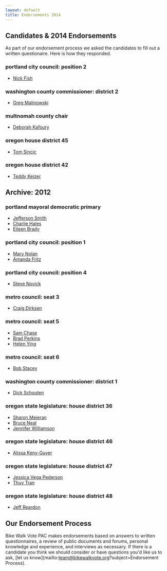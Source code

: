 ```yaml
---
layout: default
title: Endorsements 2014
---
```


## Candidates & 2014 Endorsements

As part of our endorsement process we asked the candidates to
fill out a written questionaire. Here is how they responded.

### portland city council: position 2
* [Nick Fish](/candidates/2014/portland-city-council-position-2/nick-fish.pdf)

### washington county commissioner: district 2
* [Greg Malinowski](/candidates/2014/washington-county-commissioner-district-2/greg-malinowski.pdf)

### multnomah county chair

* [Deborah Kafoury](/candidates/2014/multnomah-county-chair/deborah-kafoury.pdf)

### oregon house district 45

* [Tom Sincic](/candidates/2014/oregon-legislature-house-district-45/tom-sincic.pdf)

### oregon house district 42

* [Teddy Keizer](/candidates/2014/oregon-legislature-house-district-42/teddy-keizer.pdf)

## Archive: 2012
### portland mayoral democratic primary

  * [Jefferson Smith](/candidates/mayor/jefferson-smith.html)
  * [Charlie Hales](/candidates/mayor/charlie-hales.html)
  * [Eileen Brady](/candidates/mayor/eileen-brady.html)

### portland city council: position 1

  * [Mary Nolan](/candidates/portland-city-council-position-1/mary-nolan.html)
  * [Amanda Fritz](/candidates/portland-city-council-position-1/amanda-fritz.html)

### portland city council: position 4

  * [Steve Novick](/candidates/portland-city-council-position-4/steve-novick.html)

### metro council: seat 3

  * [Craig Dirksen](/candidates/metro-council-seat-3/craig-dirksen.html)

### metro council: seat 5

  * [Sam Chase](/candidates/metro-council-seat-5/sam-chase.html)
  * [Brad Perkins](/candidates/metro-council-seat-5/brad-perkins.html)
  * [Helen Ying](/candidates/metro-council-seat-5/helen-ying.html)

### metro council: seat 6

  * [Bob Stacey](/candidates/metro-council-seat-6/bob-stacey.html)

### washington county commissioner: district 1

  * [Dick Schouten](/candidates/washington-county-commissioner-district-1/dick-schouten.html)

### oregon state legislature: house district 36

  * [Sharon Meieran](/candidates/oregon-state-legislature-house-district-36/sharon-meieran.html)
  * [Bruce Neal](/candidates/oregon-state-legislature-house-district-36/bruce-neal.html)
  * [Jennifer Williamson](/candidates/oregon-state-legislature-house-district-36/jennifer-williamson.html)

### oregon state legislature: house district 46

  * [Alissa Keny-Guyer](/candidates/oregon-state-legislature-house-district-46/alissa-keny-guyer.html)

### oregon state legislature: house district 47

  * [Jessica Vega Pederson](/candidates/oregon-state-legislature-house-district-47/jessica-vega-pederson.html)
  * [Thuy Tran](/candidates/oregon-state-legislature-house-district-47/thuy-tran.html)

### oregon state legislature: house district 48

  * [Jeff Reardon](/candidates/oregon-state-legislature-house-district-48/jeff-reardon.html)

## Our Endorsement Process

Bike Walk Vote PAC makes endorsements based on answers to written
questionnaires, a review of public documents and forums, personal knowledge
and experience, and interviews as necessary.  If there is a candidate you think
we should consider or have questions you'd like us to ask,
[let us know](mailto:team@bikewalkvote.org?subject=Endorsement Process).

